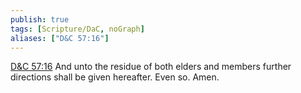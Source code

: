 ```yaml
---
publish: true
tags: [Scripture/DaC, noGraph]
aliases: ["D&C 57:16"]
---
```

[D&C 57:16](https://churchofjesuschrist.org/study/scriptures/dc-testament/dc/57?lang=eng&id=p16#p16) And unto the residue of both elders and members further directions shall be given hereafter. Even so. Amen.






